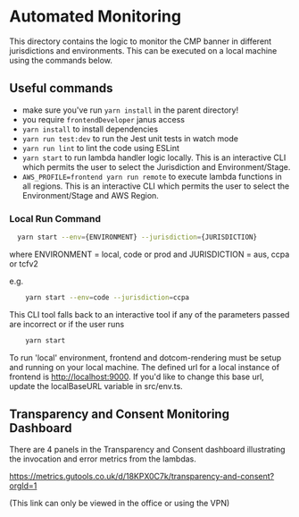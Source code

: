 # Automated Monitoring

This directory contains the logic to monitor the CMP banner in different jurisdictions and environments. This can be executed on a local machine using the commands below.

## Useful commands

- make sure you've run `yarn install` in the parent directory!
- you require `frontendDeveloper` janus access
- `yarn install` to install dependencies
- `yarn run test:dev` to run the Jest unit tests in watch mode
- `yarn run lint` to lint the code using ESLint
- `yarn start` to run lambda handler logic locally. This is an interactive CLI which permits the user to select the Jurisdiction and Environment/Stage.
- `AWS_PROFILE=frontend yarn run remote` to execute lambda functions in all regions. This is an interactive CLI which permits the user to select the Environment/Stage and AWS Region.

### Local Run Command

```sh
  yarn start --env={ENVIRONMENT} --jurisdiction={JURISDICTION}
```

where ENVIRONMENT = local, code or prod
and JURISDICTION = aus, ccpa or tcfv2

e.g.

```sh
    yarn start --env=code --jurisdiction=ccpa
```

This CLI tool falls back to an interactive tool if any of the parameters passed are incorrect or if the user runs

```sh
    yarn start
```

To run 'local' environment, frontend and dotcom-rendering must be setup and running on your local machine. The defined url for a local instance of frontend is <http://localhost:9000>. If you'd like to change this base url, update the localBaseURL variable in src/env.ts.

## Transparency and Consent Monitoring Dashboard

There are 4 panels in the Transparency and Consent dashboard illustrating the invocation and error metrics from the lambdas.

<https://metrics.gutools.co.uk/d/18KPX0C7k/transparency-and-consent?orgId=1>

(This link can only be viewed in the office or using the VPN)
